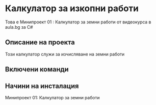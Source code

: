 ﻿# Калкулатор за изкопни работи
Това е Минипроект 01 : Калкулатор за земни работи от видеокурса в aula.bg за C#

## Описание на проекта 
Този калкулатор служи за изчисляване на земни работи

## Включени команди 

## Начини на инсталация 

Минипроект 01: Калкулатор за земни работи
